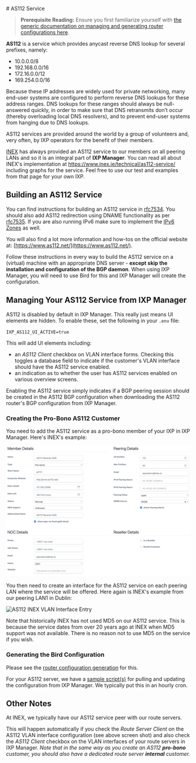 # AS112 Service

> **Prerequisite Reading:** Ensure you first familiarize yourself with [the generic documentation on managing and generating router configurations here](routers.md).

**AS112** is a service which provides anycast reverse DNS lookup for several prefixes, namely:

* 10.0.0.0/8
* 192.168.0.0/16
* 172.16.0.0/12
* 169.254.0.0/16

Because these IP addresses are widely used for private networking, many end-user systems are configured to perform reverse DNS lookups for these address ranges.  DNS lookups for these ranges should always be null-answered quickly, in order to make sure that DNS retransmits don’t occur (thereby overloading local DNS resolvers), and to prevent end-user systems from hanging due to DNS lookups.

AS112 services are provided around the world by a group of volunteers and, very often, by IXP operators for the benefit of their members.

[INEX](https://www.inex.ie/) has always provided an AS112 service to our members on all peering LANs and so it is an integral part of **IXP Manager**. You can read all about INEX's implementation at https://www.inex.ie/technical/as112-service/ including graphs for the service. Feel free to use our test and examples from that page for your own IXP.

## Building an AS112 Service

You can find instructions for building an AS112 service in [rfc7534](https://tools.ietf.org/html/rfc7534). You should also add AS112 redirection using DNAME functionality as per [rfc7535](https://tools.ietf.org/html/rfc7535). If you are also running IPv6 make sure to implement the [IPv6 Zones](https://www.as112.net/ipv6-trials.html) as well.

You will also find a lot more information and how-tos on the official website at: [https://www.as112.net/](https://www.as112.net/).

Follow these instructions in every way to build the AS112 service on a (virtual) machine with an appropriate DNS server - **except skip the installation and configuration of the BGP daemon**. When using IXP Manager, you will need to use Bird for this and IXP Manager will create the configuration.

## Managing Your AS112 Service from IXP Manager

AS112 is disabled by default in IXP Manager. This really just means UI elements are hidden. To enable these, set the following in your `.env` file:

```
IXP_AS112_UI_ACTIVE=true
```

This will add UI elements including:

* an *AS112 Client* checkbox on VLAN interface forms. Checking this toggles a database field to indicate if the customer's VLAN interface should have the AS112 service enabled.
* an indication as to whether the user has AS112 services enabled on various overview screens.

Enabling the AS112 service simply indicates if a BGP peering session should be created in the AS112 BGP configuration when downloading the AS112 router's BGP configuration from IXP Manager.

### Creating the Pro-Bono AS112 Customer

You need to add the AS112 service as a pro-bono member of your IXP in IXP Manager. Here's INEX's example:

![AS112 INEX Customer Entry](img/as112-inex-cust.png)

You then need to create an interface for the AS112 service on each peering LAN where the service will be offered. Here again is INEX's example from our peering LAN1 in Dublin:

![AS112 INEX VLAN Interface Entry](img/as112-inex-vli.png)

Note that historically INEX has not used MD5 on our AS112 service. This is because the service dates from over 20 years ago at INEX when MD5 support was not available. There is no reason not to use MD5 on the service if you wish.

### Generating the Bird Configuration

Please see the [router configuration generation](routers.md) for this.

For your AS112 server, we have a [sample script(s)](https://github.com/inex/IXP-Manager/tree/master/tools/runtime/as112) for pulling and updating the configuration from IXP Manager. We typically put this in an hourly cron.

## Other Notes

At INEX, we typically have our AS112 service peer with our route servers.

This will happen automatically if you check the *Route Server Client* on the AS112 VLAN interface configuration (see above screen shot) and also check the *AS112 Client* checkbox on the VLAN interfaces of your route servers in IXP Manager. *Note that in the same way as you create an AS112 __pro-bono__ customer, you should also have a dedicated route server __internal__ customer.*
